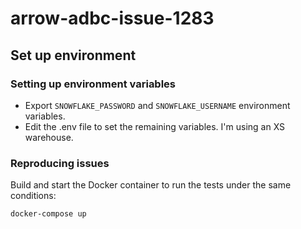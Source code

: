 # arrow-adbc-issue-1283

## Set up environment

### Setting up environment variables
- Export `SNOWFLAKE_PASSWORD` and `SNOWFLAKE_USERNAME` environment variables.
- Edit the .env file to set the remaining variables. I'm using an XS warehouse.

### Reproducing issues

Build and start the Docker container to run the tests under the same conditions:
```
docker-compose up
```
